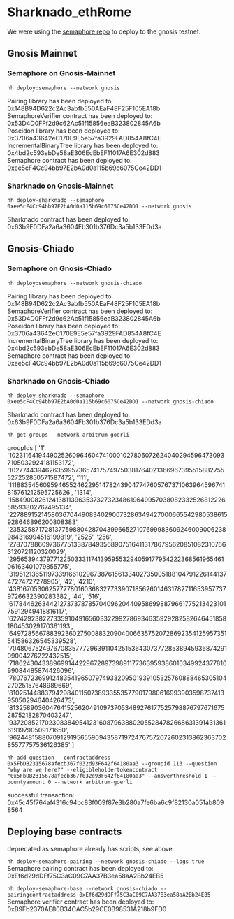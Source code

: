 # Sharknado_ethRome

We were using the [semaphore repo](https://github.com/semaphore-protocol/semaphore/blob/main/packages/contracts/tasks/deploy-semaphore.ts) to deploy to the gnosis testnet.

## Gnosis Mainnet

### Semaphore on Gnosis-Mainnet

`hh deploy:semaphore --network gnosis`

Pairing library has been deployed to: 0x148B94D622c2Ac3abfb550AEaF48F25F105EA18b  
SemaphoreVerifier contract has been deployed to: 0x53D4D0FFf2d9c62Ac51f15856eaB323802845A6b  
Poseidon library has been deployed to: 0x3706a43642eC170E9E5e57fa3929FAD854A8fC4E  
IncrementalBinaryTree library has been deployed to: 0x4bd2c593ebDe58aE306EcEbEF11017A6E302d883  
Semaphore contract has been deployed to: 0xee5cF4Cc94bb97E2bA0d0a115b69c6075Ce42DD1

### Sharknado on Gnosis-Mainnet

`hh deploy-sharknado --semaphore 0xee5cF4Cc94bb97E2bA0d0a115b69c6075Ce42DD1 --network gnosis`

Sharknado contract has been deployed to: 0x63b9F0DFa2a6a3604Fb301b376Dc3a5b133EDd3a

## Gnosis-Chiado

### Semaphore on Gnosis-Chiado

`hh deploy:semaphore --network gnosis-chiado`

Pairing library has been deployed to: 0x148B94D622c2Ac3abfb550AEaF48F25F105EA18b  
SemaphoreVerifier contract has been deployed to: 0x53D4D0FFf2d9c62Ac51f15856eaB323802845A6b  
Poseidon library has been deployed to: 0x3706a43642eC170E9E5e57fa3929FAD854A8fC4E  
IncrementalBinaryTree library has been deployed to: 0x4bd2c593ebDe58aE306EcEbEF11017A6E302d883  
Semaphore contract has been deployed to: 0xee5cF4Cc94bb97E2bA0d0a115b69c6075Ce42DD1

### Sharknado on Gnosis-Chiado

`hh deploy-sharknado --semaphore 0xee5cF4Cc94bb97E2bA0d0a115b69c6075Ce42DD1 --network gnosis-chiado`

Sharknado contract has been deployed to: 0x63b9F0DFa2a6a3604Fb301b376Dc3a5b133EDd3a

`hh get-groups --network arbitrum-goerli`

groupIds [
'1',
'102311641944902526096460474100010278060726240402945964730937105032924181153172',
'102774439462635995736574175749750381764021366967395515882755527252850571587472',
'111',
'111883545609594655246229514782439047747605767371063964596741815761212595725626',
'1314',
'15849008261241381139635373273234861964995703808233252681222658593802767495134',
'22788915214580367044908340290073286349427000665542980538615928646896200808383',
'23532587172813775988042870439966527107699983609246009006238984316994516199819',
'2525',
'256',
'27870788609736775133878493568907516411317867956208510823107663120721120320029',
'29565394379771225033311741395955329405917795422236856196546106163401079855775',
'31951213651197339166102967387615613340273500518810479122614413747274727278905',
'42',
'4210',
'43816705306257777801603683277339071856260146317827116539577379726632390283382',
'44',
'516',
'61784462634421273737878570409620440958699887966177521342310175912949418816117',
'62742923822733591049165603322992786934635929282582646451858180453029170361193',
'64972856678839236027500883209040066357520728692354125957351541586326545339528',
'70480675249767083577729639110425153643073772853894593687429109004276222432515',
'71862430433896991442296728973989117736395938601034992437781099084485874426096',
'78076723699124835419650797493320950193910532576088846530510427025157648989669',
'81025144883794298401150738933553577901798061699390359873741395050294640426473',
'81325890360476415256204910973705348927617752579887679767167528752182870403247',
'93720852170230838495412316087963880205528478266863139143136161919790509171650',
'96244815880709129195655909435871972476757207260231386236370285577757536126385'
]

`hh add-question --contractaddress 0x5FbDB2315678afecb367f032d93F642f64180aa3 --groupid 113 --question "why are we here?" --eligibleholdertokencontract "0x5FbDB2315678afecb367f032d93F642f64180aa3" --answerthreshold 1 --bountyamount 0 --network arbitrum-goerli`

successful transaction: 0x45c45f764af4316c94bc83f009f87e3b280a7fe6ba6c9f82130a051ab8098564

## Deploying base contracts

deprecated as semaphore already has scripts, see above

`hh deploy-semaphore-pairing --network gnosis-chiado --logs true`
Semaphore pairing contract has been deployed to: 0xEf6d29dDFf75C3aC09C7AA37B3ea58aA2Bb24EB5

`hh deploy-semaphore-base --network gnosis-chiado --pairingcontractaddress 0xEf6d29dDFf75C3aC09C7AA37B3ea58aA2Bb24EB5`
Semaphore verifier contract has been deployed to: 0xB9Fb2370AE80B34CAC5b29CE0B98531A218b9FD0
